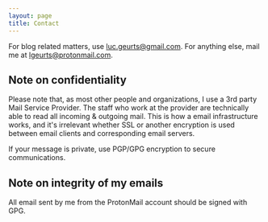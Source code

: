 ```yaml
---
layout: page
title: Contact
---
```


For blog related matters, use [luc.geurts@gmail.com](mailto:luc.geurts@gmail.com). For anything else, mail me at [lgeurts@protonmail.com](mailto:lgeurts@protonmail.com).

Note on confidentiality
-----------------------

Please note that, as most other people and organizations, I use a 3rd party Mail Service Provider. The staff who work at the provider are technically able to read all incoming & outgoing mail. This is how a email infrastructure works, and it's irrelevant whether SSL or another encryption is used between email clients and corresponding email servers. 

If your message is private, use PGP/GPG encryption to secure communications.

Note on integrity of my emails
------------------------------

All email sent by me from the ProtonMail account should be signed with GPG.
